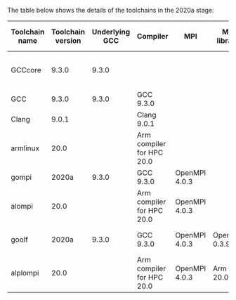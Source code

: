 The table below shows the details of the toolchains in the 2020a stage:

| Toolchain name |     Toolchain version     | Underlying GCC |         Compiler          |          MPI           | Math libraries |  Includes software from   |                          Notes                           |
|----------------|---------------------------|----------------|---------------------------|------------------------|----------------|---------------------------|----------------------------------------------------------|
| GCCcore        | 9.3.0                     | 9.3.0          |                           |                        |                |                           | Used for boostrapping other compilers and basic software |
| GCC            | 9.3.0                     | 9.3.0          | GCC 9.3.0                 |                        |                | GCCcore                   | Compiler toolchain                                       |
| Clang          | 9.0.1                     |                | Clang 9.0.1               |                        |                |                           | Compiler toolchain                                       |
| armlinux         | 20.0                      |                | Arm compiler for HPC 20.0 |                        |                |                           | Compiler toolchain                                       |
| gompi          | 2020a                     | 9.3.0          | GCC 9.3.0                 | OpenMPI 4.0.3          |                | GCCcore, GCC              | Compiler+MPI toolchain                                   |
| alompi          | 20.0                      |                | Arm compiler for HPC 20.0 | OpenMPI 4.0.3          |                | armlinux                    | Compiler+MPI toolchain                                   |
| goolf          | 2020a                     | 9.3.0          | GCC 9.3.0                 | OpenMPI 4.0.3          | OpenBLAS 0.3.9 | GCCcore, GCC, gompi       | Compiler+MPI+Math toolchain                              |
| alplompi        | 20.0                      |                | Arm compiler for HPC 20.0 | OpenMPI 4.0.3          | Arm PL 20.0    | armlinux, alompi             | Compiler+MPI+Math toolchain                              |
